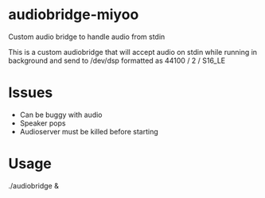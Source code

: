 # audiobridge-miyoo
Custom audio bridge to handle audio from stdin

This is a custom audiobridge that will accept audio on stdin while running in background and send to /dev/dsp formatted as 44100 / 2 / S16_LE

# Issues
- Can be buggy with audio
- Speaker pops
- Audioserver must be killed before starting

# Usage 

./audiobridge & 


